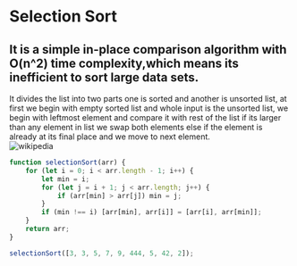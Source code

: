 # Selection Sort

## It is a simple in-place comparison algorithm with O(n^2) time complexity,which means its inefficient to sort large data sets.

It divides the list into two parts one is sorted and another is unsorted list, at first we begin with empty sorted list and whole input is the unsorted list, we begin with leftmost element and compare it with rest of the list if its larger than any element in list we swap both elements else if the element is already at its final place and we move to next element.  
![wikipedia](https://upload.wikimedia.org/wikipedia/commons/9/94/Selection-Sort-Animation.gif)

```javascript
function selectionSort(arr) {
	for (let i = 0; i < arr.length - 1; i++) {
		let min = i;
		for (let j = i + 1; j < arr.length; j++) {
			if (arr[min] > arr[j]) min = j;
		}
		if (min !== i) [arr[min], arr[i]] = [arr[i], arr[min]];
	}
	return arr;
}

selectionSort([3, 3, 5, 7, 9, 444, 5, 42, 2]);
```
